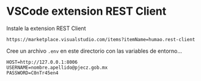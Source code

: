 # VSCode extension REST Client

Instale la extension REST Client

    https://marketplace.visualstudio.com/items?itemName=humao.rest-client

Cree un archivo `.env` en este directorio con las variables de entorno...

    HOST=http://127.0.0.1:8006
    USERNAME=nombre.apellido@pjecz.gob.mx
    PASSWORD=C0nTr45en4
